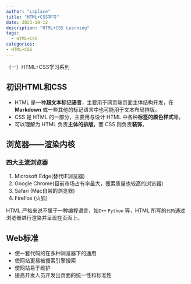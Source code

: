 ```yaml
---
author: "Laplace" 
title: "HTML+CSS学习"
date: 2023-10-12
description: "HTML+CSS Learning"
tags:
  - HTML+CSS
categories:
- HTML+CSS
---
```


（一）HTML+CSS学习系列

<!--more-->

##  初识HTML和CSS

+ HTML  是一种**超文本标记语言**，主要用于网页端页面主体结构开发，在  **Markdown** 或一些其他的标记语言中也可能用于文本布局排版。
+ CSS 是 HTML 的一部分，主要用与设计 HTML 中各种**标签的颜色样式**等。
+ 可以理解为 HTML 负责**主体的排版**，而 CSS 则负责**装饰**。

## 浏览器——渲染内核

### 四大主流浏览器

1. Microsoft Edge(替代IE浏览器)
2. Google Chrome(目前市场占有率最大，搜索质量也较高的浏览器)
3. Safari (Mac自带的浏览器)
4. FireFox (火狐) 

HTML 严格来说不属于一种编程语言，如`C++` `Python`  等，HTML 所写的`代码`通过浏览器进行渲染并呈现在页面上。

## Web标准

+ 使一套代码的在多种浏览器下的通用
+ 使网站更易被搜索引擎搜索
+ 使网站易于维护
+ 提高开发人员开发出页面的统一性和标准性


